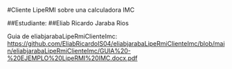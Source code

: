 #Cliente LipeRMI sobre una calculadora IMC

##Estudiante: ##Eliab Ricardo Jaraba Rios

Guia de eliabjarabaLipeRmiClienteImc:
https://github.com/EliabRicardoIS04/eliabjarabaLipeRmiClienteImc/blob/main/eliabjarabaLipeRmiClienteImc/GUIA%20-%20EJEMPLO%20LipeRMI%20IMC.docx.pdf
